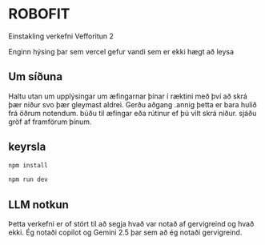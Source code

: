 # ROBOFIT
Einstakling verkefni Vefforitun 2 

Enginn hýsing þar sem vercel gefur vandi sem er ekki hægt að leysa

## Um síðuna
Haltu utan um upplýsingar um æfingarnar þínar í ræktini með því að skrá þær niður svo þær gleymast aldrei. Gerðu aðgang .annig þetta er bara hulið frá öðrum notendum. búðu til æfingar eða rútinur ef þú vilt skrá niður. sjáðu gröf af framförum þínum. 

## keyrsla
```bash
npm install

npm run dev

```


## LLM notkun
Þetta verkefni er of stórt til að segja hvað var notað af gervigreind og hvað ekki. Ég notaði copilot og Gemini 2.5 þar sem að ég notaði gervigreind. 
